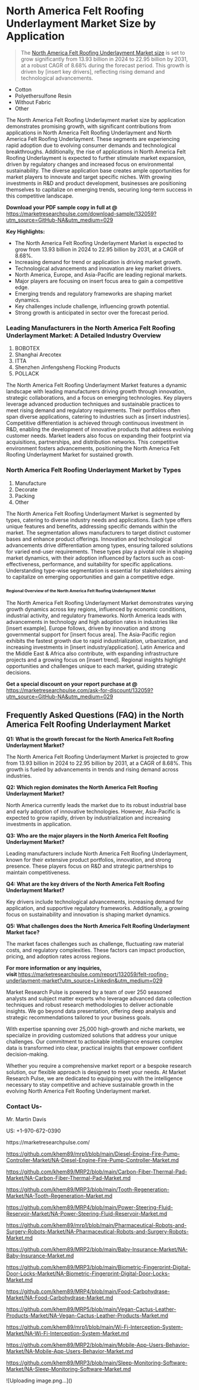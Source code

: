 <h1>North America Felt Roofing Underlayment Market&nbsp;Size by Application</h1><blockquote><p>The <a href="https://marketresearchpulse.com/download-sample/132059?utm_source=GitHub-NA&amp;utm_medium=029">North America Felt Roofing Underlayment Market size</a> is set to grow significantly from 13.93 billion in 2024 to 22.95 billion by 2031, at a robust CAGR of 8.68% during the forecast period. This growth is driven by [insert key drivers], reflecting rising demand and technological advancements.</p></blockquote><ul><li>Cotton<li> Polyethersulfone Resin<li> Without Fabric<li> Other</li></ul><p>The North America Felt Roofing Underlayment market size by application demonstrates promising growth, with significant contributions from applications in North America Felt Roofing Underlayment and North America Felt Roofing Underlayment. These segments are experiencing rapid adoption due to evolving consumer demands and technological breakthroughs. Additionally, the rise of applications in North America Felt Roofing Underlayment is expected to further stimulate market expansion, driven by regulatory changes and increased focus on environmental sustainability. The diverse application base creates ample opportunities for market players to innovate and target specific niches. With growing investments in R&D and product development, businesses are positioning themselves to capitalize on emerging trends, securing long-term success in this competitive landscape.</p><p><strong>Download your PDF sample copy in full at @ </strong><a href="https://marketresearchpulse.com/download-sample/132059?utm_source=GitHub-NA&amp;utm_medium=029">https://marketresearchpulse.com/download-sample/132059?utm_source=GitHub-NA&amp;utm_medium=029</a></p><p><strong>Key Highlights: </strong></p><ul><li>The North America Felt Roofing Underlayment Market is expected to grow from 13.93 billion in 2024 to 22.95 billion by 2031, at a CAGR of 8.68%.</li><li>Increasing demand for trend or application is driving market growth.</li><li>Technological advancements and innovation are key market drivers.</li><li>North America, Europe, and Asia-Pacific are leading regional markets.</li><li>Major players are focusing on insert focus area to gain a competitive edge.</li><li>Emerging trends and regulatory frameworks are shaping market dynamics.</li><li>Key challenges include challenge, influencing growth potential.</li><li>Strong growth is anticipated in sector over the forecast period.</li></ul><h3>Leading Manufacturers in the North America Felt Roofing Underlayment Market: A Detailed Industry Overview</h3><ol><li>BOBOTEX</li><li>Shanghai Arecotex</li><li>ITTA</li><li>Shenzhen Jinfengsheng Flocking Products</li><li>POLLACK</li></ol><div class="flex max-w-full flex-col flex-grow"><div class="min-h-8 text-message flex w-full flex-col items-end gap-2 whitespace-normal break-words [.text-message+&amp;]:mt-5" dir="auto" data-message-author-role="assistant" data-message-id="fd8432e4-4910-450d-b182-61b7bfb0a01f" data-message-model-slug="gpt-4o"><div class="flex w-full flex-col gap-1 empty:hidden first:pt-[3px]"><div class="markdown prose w-full break-words dark:prose-invert light"><p>The North America Felt Roofing Underlayment Market features a dynamic landscape with leading manufacturers driving growth through innovation, strategic collaborations, and a focus on emerging technologies. Key players leverage advanced production techniques and sustainable practices to meet rising demand and regulatory requirements. Their portfolios often span diverse applications, catering to industries such as [insert industries]. Competitive differentiation is achieved through continuous investment in R&amp;D, enabling the development of innovative products that address evolving customer needs. Market leaders also focus on expanding their footprint via acquisitions, partnerships, and distribution networks. This competitive environment fosters advancements, positioning the North America Felt Roofing Underlayment Market for sustained growth.</p></div></div></div></div><h3>North America Felt Roofing Underlayment Market by Types</h3><ol><li>Manufacture<li> Decorate<li> Packing<li> Other</li></ol><div class="flex max-w-full flex-col flex-grow"><div class="min-h-8 text-message flex w-full flex-col items-end gap-2 whitespace-normal break-words [.text-message+&amp;]:mt-5" dir="auto" data-message-author-role="assistant" data-message-id="084470be-0bb7-4664-bddf-5156b4f41249" data-message-model-slug="gpt-4o-mini"><div class="flex w-full flex-col gap-1 empty:hidden first:pt-[3px]"><div class="markdown prose w-full break-words dark:prose-invert light"><p>The North America Felt Roofing Underlayment Market is segmented by types, catering to diverse industry needs and applications. Each type offers unique features and benefits, addressing specific demands within the market. The segmentation allows manufacturers to target distinct customer bases and enhance product offerings. Innovation and technological advancements drive differentiation among types, ensuring tailored solutions for varied end-user requirements. These types play a pivotal role in shaping market dynamics, with their adoption influenced by factors such as cost-effectiveness, performance, and suitability for specific applications. Understanding type-wise segmentation is essential for stakeholders aiming to capitalize on emerging opportunities and gain a competitive edge.</p></div></div></div></div><h3><span style="font-size: 11px;">Regional Overview of the North America Felt Roofing Underlayment Market</span></h3><div class="flex max-w-full flex-col flex-grow"><div class="min-h-8 text-message flex w-full flex-col items-end gap-2 whitespace-normal break-words [.text-message+&amp;]:mt-5" dir="auto" data-message-author-role="assistant" data-message-id="e9038762-ce64-4e30-91c9-9bd413514231" data-message-model-slug="gpt-4o-mini"><div class="flex w-full flex-col gap-1 empty:hidden first:pt-[3px]"><div class="markdown prose w-full break-words dark:prose-invert light"><p>The North America Felt Roofing Underlayment Market demonstrates varying growth dynamics across key regions, influenced by economic conditions, industrial activity, and regulatory frameworks. North America leads with advancements in technology and high adoption rates in industries like [insert example]. Europe follows, driven by innovation and strong governmental support for [insert focus area]. The Asia-Pacific region exhibits the fastest growth due to rapid industrialization, urbanization, and increasing investments in [insert industry/application]. Latin America and the Middle East &amp; Africa also contribute, with expanding infrastructure projects and a growing focus on [insert trend]. Regional insights highlight opportunities and challenges unique to each market, guiding strategic decisions.</p></div></div></div></div><p><strong>Get a special discount on your report purchase at @ </strong><a href="https://marketresearchpulse.com/ask-for-discount/132059?utm_source=GitHub-NA&amp;utm_medium=029">https://marketresearchpulse.com/ask-for-discount/132059?utm_source=GitHub-NA&amp;utm_medium=029</a></p><h2>Frequently Asked Questions (FAQ) in the North America Felt Roofing Underlayment Market</h2><p><strong>Q1: What is the growth forecast for the North America Felt Roofing Underlayment Market?</strong></p><p>The North America Felt Roofing Underlayment Market is projected to grow from 13.93 billion in 2024 to 22.95 billion by 2031, at a CAGR of 8.68%. This growth is fueled by advancements in trends and rising demand across industries.</p><p><strong>Q2: Which region dominates the North America Felt Roofing Underlayment Market?</strong></p><p>North America currently leads the market due to its robust industrial base and early adoption of innovative technologies. However, Asia-Pacific is expected to grow rapidly, driven by industrialization and increasing investments in application.</p><p><strong>Q3: Who are the major players in the North America Felt Roofing Underlayment Market?</strong></p><p>Leading manufacturers include North America Felt Roofing Underlayment, known for their extensive product portfolios, innovation, and strong presence. These players focus on R&amp;D and strategic partnerships to maintain competitiveness.</p><p><strong>Q4: What are the key drivers of the North America Felt Roofing Underlayment Market?</strong></p><p>Key drivers include technological advancements, increasing demand for application, and supportive regulatory frameworks. Additionally, a growing focus on sustainability and innovation is shaping market dynamics.</p><p><strong>Q5: What challenges does the North America Felt Roofing Underlayment Market face?</strong></p><p>The market faces challenges such as challenge, fluctuating raw material costs, and regulatory complexities. These factors can impact production, pricing, and adoption rates across regions.</p><p><strong>For more information or any inquiries, visit&nbsp;</strong><a href="https://marketresearchpulse.com/report/132059/felt-roofing-underlayment-market?utm_source=Linkedin&utm_medium=029">https://marketresearchpulse.com/report/132059/felt-roofing-underlayment-market?utm_source=Linkedin&utm_medium=029</a></p><p>Market Research Pulse is powered by a team of over 250 seasoned analysts and subject matter experts who leverage advanced data collection techniques and robust research methodologies to deliver actionable insights. We go beyond data presentation, offering deep analysis and strategic recommendations tailored to your business goals.</p><p>With expertise spanning over 25,000 high-growth and niche markets, we specialize in providing customized solutions that address your unique challenges. Our commitment to actionable intelligence ensures complex data is transformed into clear, practical insights that empower confident decision-making.</p><p>Whether you require a comprehensive market report or a bespoke research solution, our flexible approach is designed to meet your needs. At Market Research Pulse, we are dedicated to equipping you with the intelligence necessary to stay competitive and achieve sustainable growth in the evolving North America Felt Roofing Underlayment market.</p><h3><strong>Contact Us-</strong></h3><p>Mr. Martin Davis</p><p>US: +1-970-672-0390</p><p>https://marketresearchpulse.com/</p><p><a href="https://github.com/khem89/mrp1/blob/main/Diesel-Engine-Fire-Pump-Controller-Market/NA-Diesel-Engine-Fire-Pump-Controller-Market.md">https://github.com/khem89/mrp1/blob/main/Diesel-Engine-Fire-Pump-Controller-Market/NA-Diesel-Engine-Fire-Pump-Controller-Market.md</a></p><p><a href="https://github.com/khem89/MRP2/blob/main/Carbon-Fiber-Thermal-Pad-Market/NA-Carbon-Fiber-Thermal-Pad-Market.md">https://github.com/khem89/MRP2/blob/main/Carbon-Fiber-Thermal-Pad-Market/NA-Carbon-Fiber-Thermal-Pad-Market.md</a></p><p><a href="https://github.com/khem89/MRP3/blob/main/Tooth-Regeneration-Market/NA-Tooth-Regeneration-Market.md">https://github.com/khem89/MRP3/blob/main/Tooth-Regeneration-Market/NA-Tooth-Regeneration-Market.md</a></p><p><a href="https://github.com/khem89/MRP4/blob/main/Power-Steering-Fluid-Reservoir-Market/NA-Power-Steering-Fluid-Reservoir-Market.md">https://github.com/khem89/MRP4/blob/main/Power-Steering-Fluid-Reservoir-Market/NA-Power-Steering-Fluid-Reservoir-Market.md</a></p><p><a href="https://github.com/khem89/mrp1/blob/main/Pharmaceutical-Robots-and-Surgery-Robots-Market/NA-Pharmaceutical-Robots-and-Surgery-Robots-Market.md">https://github.com/khem89/mrp1/blob/main/Pharmaceutical-Robots-and-Surgery-Robots-Market/NA-Pharmaceutical-Robots-and-Surgery-Robots-Market.md</a></p><p><a href="https://github.com/khem89/MRP2/blob/main/Baby-Insurance-Market/NA-Baby-Insurance-Market.md">https://github.com/khem89/MRP2/blob/main/Baby-Insurance-Market/NA-Baby-Insurance-Market.md</a></p><p><a href="https://github.com/khem89/MRP3/blob/main/Biometric-Fingerprint-Digital-Door-Locks-Market/NA-Biometric-Fingerprint-Digital-Door-Locks-Market.md">https://github.com/khem89/MRP3/blob/main/Biometric-Fingerprint-Digital-Door-Locks-Market/NA-Biometric-Fingerprint-Digital-Door-Locks-Market.md</a></p><p><a href="https://github.com/khem89/MRP4/blob/main/Food-Carbohydrase-Market/NA-Food-Carbohydrase-Market.md">https://github.com/khem89/MRP4/blob/main/Food-Carbohydrase-Market/NA-Food-Carbohydrase-Market.md</a></p><p><a href="https://github.com/khem89/MRP5/blob/main/Vegan-Cactus-Leather-Products-Market/NA-Vegan-Cactus-Leather-Products-Market.md">https://github.com/khem89/MRP5/blob/main/Vegan-Cactus-Leather-Products-Market/NA-Vegan-Cactus-Leather-Products-Market.md</a></p><p><a href="https://github.com/khem89/mrp1/blob/main/Wi-Fi-Interception-System-Market/NA-Wi-Fi-Interception-System-Market.md">https://github.com/khem89/mrp1/blob/main/Wi-Fi-Interception-System-Market/NA-Wi-Fi-Interception-System-Market.md</a></p><p><a href="https://github.com/khem89/MRP2/blob/main/Mobile-App-Users-Behavior-Market/NA-Mobile-App-Users-Behavior-Market.md">https://github.com/khem89/MRP2/blob/main/Mobile-App-Users-Behavior-Market/NA-Mobile-App-Users-Behavior-Market.md</a></p><p><a href="https://github.com/khem89/MRP3/blob/main/Sleep-Monitoring-Software-Market/NA-Sleep-Monitoring-Software-Market.md">https://github.com/khem89/MRP3/blob/main/Sleep-Monitoring-Software-Market/NA-Sleep-Monitoring-Software-Market.md</a></p>
![Uploading image.png…]()

